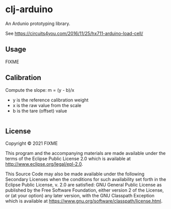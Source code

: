 # clj-arduino

An Ardunio prototyping library. 


See https://circuits4you.com/2016/11/25/hx711-arduino-load-cell/

## Usage

FIXME

## Calibration

Compute the slope: m = (y - b)/x

- y is the reference calibration weight
- x is the raw value from the scale
- b is the tare (offset) value

``` clojure

```

## License

Copyright © 2021 FIXME

This program and the accompanying materials are made available under the
terms of the Eclipse Public License 2.0 which is available at
http://www.eclipse.org/legal/epl-2.0.

This Source Code may also be made available under the following Secondary
Licenses when the conditions for such availability set forth in the Eclipse
Public License, v. 2.0 are satisfied: GNU General Public License as published by
the Free Software Foundation, either version 2 of the License, or (at your
option) any later version, with the GNU Classpath Exception which is available
at https://www.gnu.org/software/classpath/license.html.
